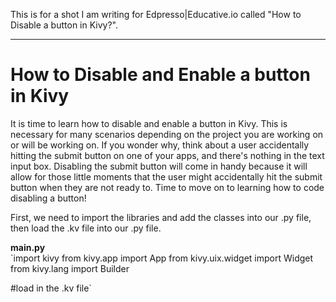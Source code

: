 This is for a shot I am writing for Edpresso|Educative.io called "How to Disable a button in Kivy?".

--------------------------------------------------------------------------------------------------------------------------

# **How to Disable and Enable a button in Kivy**

It is time to learn how to disable and enable a button in Kivy. This is necessary for many scenarios depending on the project you are working on or will be working on. If you wonder why, think about a user accidentally hitting the submit button on one of your apps, and there's nothing in the text input box. Disabling the submit button will come in handy because it will allow for those little moments that the user might accidentally hit the submit button when they are not ready to. Time to move on to learning how to code disabling a button!

First, we need to import the libraries and add the classes into our .py file, then load the .kv file into our .py file.

**main.py**<br>
`import kivy
from kivy.app import App
from kivy.uix.widget import Widget
from kivy.lang import Builder

#load in the .kv file`
